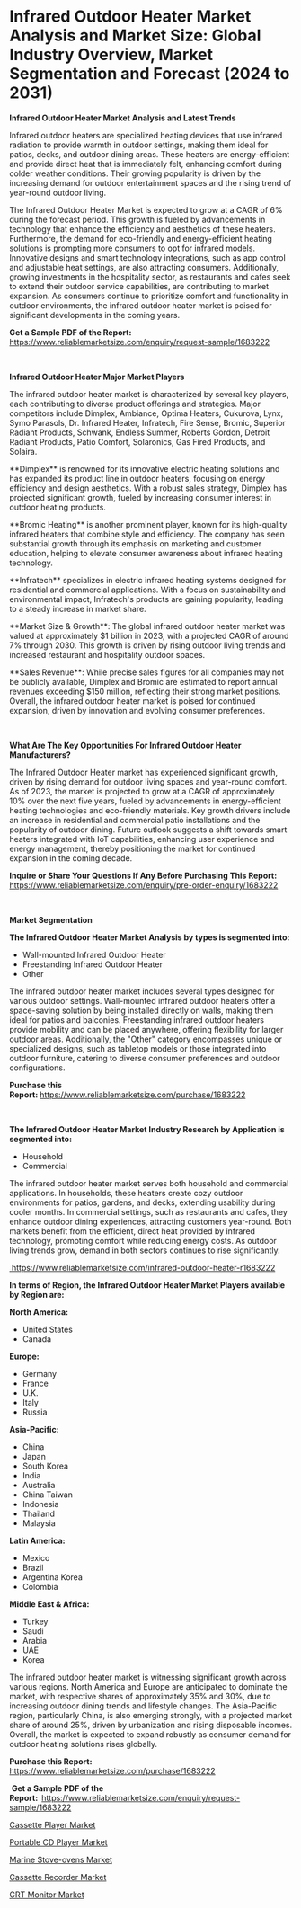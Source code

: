 <p><h1>Infrared Outdoor Heater Market Analysis and Market Size: Global Industry Overview, Market Segmentation and Forecast (2024 to 2031)</h1></p><p><strong>Infrared Outdoor Heater Market Analysis and Latest Trends</strong></p>
<p><p>Infrared outdoor heaters are specialized heating devices that use infrared radiation to provide warmth in outdoor settings, making them ideal for patios, decks, and outdoor dining areas. These heaters are energy-efficient and provide direct heat that is immediately felt, enhancing comfort during colder weather conditions. Their growing popularity is driven by the increasing demand for outdoor entertainment spaces and the rising trend of year-round outdoor living.</p><p>The Infrared Outdoor Heater Market is expected to grow at a CAGR of 6% during the forecast period. This growth is fueled by advancements in technology that enhance the efficiency and aesthetics of these heaters. Furthermore, the demand for eco-friendly and energy-efficient heating solutions is prompting more consumers to opt for infrared models. Innovative designs and smart technology integrations, such as app control and adjustable heat settings, are also attracting consumers. Additionally, growing investments in the hospitality sector, as restaurants and cafes seek to extend their outdoor service capabilities, are contributing to market expansion. As consumers continue to prioritize comfort and functionality in outdoor environments, the infrared outdoor heater market is poised for significant developments in the coming years.</p></p>
<p><strong>Get a Sample PDF of the Report:&nbsp;</strong> <a href="https://www.reliablemarketsize.com/enquiry/request-sample/1683222?utm_campaign=1590&utm_medium=2&utm_source=Github&utm_content=ia&utm_term=19102024&utm_id=infrared-outdoor-heater">https://www.reliablemarketsize.com/enquiry/request-sample/1683222</a></p>
<p>&nbsp;</p>
<p><strong>Infrared Outdoor Heater Major Market Players</strong></p>
<p><p>The infrared outdoor heater market is characterized by several key players, each contributing to diverse product offerings and strategies. Major competitors include Dimplex, Ambiance, Optima Heaters, Cukurova, Lynx, Symo Parasols, Dr. Infrared Heater, Infratech, Fire Sense, Bromic, Superior Radiant Products, Schwank, Endless Summer, Roberts Gordon, Detroit Radiant Products, Patio Comfort, Solaronics, Gas Fired Products, and Solaira.</p><p>**Dimplex** is renowned for its innovative electric heating solutions and has expanded its product line in outdoor heaters, focusing on energy efficiency and design aesthetics. With a robust sales strategy, Dimplex has projected significant growth, fueled by increasing consumer interest in outdoor heating products.</p><p>**Bromic Heating** is another prominent player, known for its high-quality infrared heaters that combine style and efficiency. The company has seen substantial growth through its emphasis on marketing and customer education, helping to elevate consumer awareness about infrared heating technology.</p><p>**Infratech** specializes in electric infrared heating systems designed for residential and commercial applications. With a focus on sustainability and environmental impact, Infratech's products are gaining popularity, leading to a steady increase in market share. </p><p>**Market Size & Growth**: The global infrared outdoor heater market was valued at approximately $1 billion in 2023, with a projected CAGR of around 7% through 2030. This growth is driven by rising outdoor living trends and increased restaurant and hospitality outdoor spaces.</p><p>**Sales Revenue**: While precise sales figures for all companies may not be publicly available, Dimplex and Bromic are estimated to report annual revenues exceeding $150 million, reflecting their strong market positions. Overall, the infrared outdoor heater market is poised for continued expansion, driven by innovation and evolving consumer preferences.</p></p>
<p>&nbsp;</p>
<p><strong>What Are The Key Opportunities For Infrared Outdoor Heater Manufacturers?</strong></p>
<p><p>The Infrared Outdoor Heater market has experienced significant growth, driven by rising demand for outdoor living spaces and year-round comfort. As of 2023, the market is projected to grow at a CAGR of approximately 10% over the next five years, fueled by advancements in energy-efficient heating technologies and eco-friendly materials. Key growth drivers include an increase in residential and commercial patio installations and the popularity of outdoor dining. Future outlook suggests a shift towards smart heaters integrated with IoT capabilities, enhancing user experience and energy management, thereby positioning the market for continued expansion in the coming decade.</p></p>
<p><strong>Inquire or Share Your Questions If Any Before Purchasing This Report:</strong> <a href="https://www.reliablemarketsize.com/enquiry/pre-order-enquiry/1683222?utm_campaign=1590&utm_medium=2&utm_source=Github&utm_content=ia&utm_term=19102024&utm_id=infrared-outdoor-heater">https://www.reliablemarketsize.com/enquiry/pre-order-enquiry/1683222</a></p>
<p>&nbsp;</p>
<p><strong>Market Segmentation</strong></p>
<p><strong>The Infrared Outdoor Heater Market Analysis by types is segmented into:</strong></p>
<p><ul><li>Wall-mounted Infrared Outdoor Heater</li><li>Freestanding Infrared Outdoor Heater</li><li>Other</li></ul></p>
<p><p>The infrared outdoor heater market includes several types designed for various outdoor settings. Wall-mounted infrared outdoor heaters offer a space-saving solution by being installed directly on walls, making them ideal for patios and balconies. Freestanding infrared outdoor heaters provide mobility and can be placed anywhere, offering flexibility for larger outdoor areas. Additionally, the "Other" category encompasses unique or specialized designs, such as tabletop models or those integrated into outdoor furniture, catering to diverse consumer preferences and outdoor configurations.</p></p>
<p><strong>Purchase this Report:&nbsp;</strong><a href="https://www.reliablemarketsize.com/purchase/1683222?utm_campaign=1590&utm_medium=2&utm_source=Github&utm_content=ia&utm_term=19102024&utm_id=infrared-outdoor-heater">https://www.reliablemarketsize.com/purchase/1683222</a></p>
<p>&nbsp;</p>
<p><strong>The Infrared Outdoor Heater Market Industry Research by Application is segmented into:</strong></p>
<p><ul><li>Household</li><li>Commercial</li></ul></p>
<p><p>The infrared outdoor heater market serves both household and commercial applications. In households, these heaters create cozy outdoor environments for patios, gardens, and decks, extending usability during cooler months. In commercial settings, such as restaurants and cafes, they enhance outdoor dining experiences, attracting customers year-round. Both markets benefit from the efficient, direct heat provided by infrared technology, promoting comfort while reducing energy costs. As outdoor living trends grow, demand in both sectors continues to rise significantly.</p></p>
<p><a href="https://www.reliablemarketsize.com/infrared-outdoor-heater-r1683222?utm_campaign=1590&utm_medium=2&utm_source=Github&utm_content=ia&utm_term=19102024&utm_id=infrared-outdoor-heater">&nbsp;https://www.reliablemarketsize.com/infrared-outdoor-heater-r1683222</a></p>
<p><strong>In terms of Region, the Infrared Outdoor Heater Market Players available by Region are:</strong></p>
<p>
    <p> <strong> North America: </strong>
        <ul>
            <li>United States</li>
            <li>Canada</li>
        </ul>
        </p> 
    <p> <strong> Europe: </strong>
        <ul>
            <li>Germany</li>
            <li>France</li>
            <li>U.K.</li>
            <li>Italy</li>
            <li>Russia</li>
        </ul>
        </p> 
    <p> <strong> Asia-Pacific: </strong>
        <ul>
            <li>China</li>
            <li>Japan</li>
            <li>South Korea</li>
            <li>India</li>
            <li>Australia</li>
            <li>China Taiwan</li>
            <li>Indonesia</li>
            <li>Thailand</li>
            <li>Malaysia</li>
        </ul>
        </p> 
    <p> <strong> Latin America: </strong>
        <ul>
            <li>Mexico</li>
            <li>Brazil</li>
            <li>Argentina Korea</li>
            <li>Colombia</li>
        </ul>
        </p> 
    <p> <strong> Middle East & Africa: </strong>
        <ul>
            <li>Turkey</li>
            <li>Saudi</li>
            <li>Arabia</li>
            <li>UAE</li>
            <li>Korea</li>
        </ul>
    </p>
    </p>
<p><p>The infrared outdoor heater market is witnessing significant growth across various regions. North America and Europe are anticipated to dominate the market, with respective shares of approximately 35% and 30%, due to increasing outdoor dining trends and lifestyle changes. The Asia-Pacific region, particularly China, is also emerging strongly, with a projected market share of around 25%, driven by urbanization and rising disposable incomes. Overall, the market is expected to expand robustly as consumer demand for outdoor heating solutions rises globally.</p></p>
<p><strong>Purchase this Report: </strong><a href="https://www.reliablemarketsize.com/purchase/1683222?utm_campaign=1590&utm_medium=2&utm_source=Github&utm_content=ia&utm_term=19102024&utm_id=infrared-outdoor-heater">https://www.reliablemarketsize.com/purchase/1683222</a></p>
<p>&nbsp;<strong>Get a Sample PDF of the Report:&nbsp;&nbsp;</strong><a href="https://www.reliablemarketsize.com/enquiry/request-sample/1683222?utm_campaign=1590&utm_medium=2&utm_source=Github&utm_content=ia&utm_term=19102024&utm_id=infrared-outdoor-heater">https://www.reliablemarketsize.com/enquiry/request-sample/1683222</a></p>
<p><strong></strong></p>
<p><p><a href="https://www.linkedin.com/pulse/cassette-player-market-shifts-strategic-analysis-2024-2031-qjbvc?utm_campaign=1590&utm_medium=2&utm_source=Github&utm_content=ia&utm_term=19102024&utm_id=infrared-outdoor-heater">Cassette Player Market</a></p><p><a href="https://www.linkedin.com/pulse/portable-cd-player-market-global-insights-regional-analysis-juyzc?utm_campaign=1590&utm_medium=2&utm_source=Github&utm_content=ia&utm_term=19102024&utm_id=infrared-outdoor-heater">Portable CD Player Market</a></p><p><a href="https://github.com/AnnDiaz698/Market-Research-Report-List-1/blob/main/marine-stove-ovens-market.md?utm_campaign=1590&utm_medium=2&utm_source=Github&utm_content=ia&utm_term=19102024&utm_id=infrared-outdoor-heater">Marine Stove-ovens Market</a></p><p><a href="https://www.linkedin.com/pulse/cassette-recorder-market-segmentation-in-depth-analysis-audiobroadcastinghome-0mnpc?utm_campaign=1590&utm_medium=2&utm_source=Github&utm_content=ia&utm_term=19102024&utm_id=infrared-outdoor-heater">Cassette Recorder Market</a></p><p><a href="https://www.linkedin.com/pulse/crt-monitor-revenue-growth-report-2024-2031-resampling-8riuc?utm_campaign=1590&utm_medium=2&utm_source=Github&utm_content=ia&utm_term=19102024&utm_id=infrared-outdoor-heater">CRT Monitor Market</a></p></p>